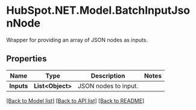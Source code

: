 # HubSpot.NET.Model.BatchInputJsonNode
Wrapper for providing an array of JSON nodes as inputs.

## Properties

Name | Type | Description | Notes
------------ | ------------- | ------------- | -------------
**Inputs** | **List&lt;Object&gt;** | JSON nodes to input. | 

[[Back to Model list]](../README.md#documentation-for-models) [[Back to API list]](../README.md#documentation-for-api-endpoints) [[Back to README]](../README.md)


